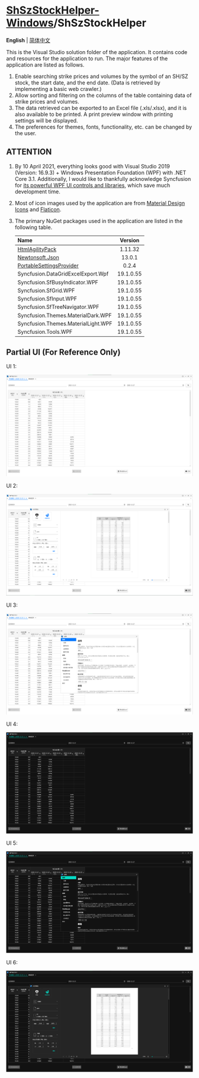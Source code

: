 # [ShSzStockHelper-Windows](../../..)/ShSzStockHelper

**English** | [简体中文](./README-zhCN.md)

This is the Visual Studio solution folder of the application. It contains code and resources for the application to run. The major features of the application are listed as follows.

1. Enable searching strike prices and volumes by the symbol of an SH/SZ stock, the start date, and the end date. (Data is retrieved by implementing a basic web crawler.)
2. Allow sorting and filtering on the columns of the table containing data of strike prices and volumes.
3. The data retrieved can be exported to an Excel file (.xls/.xlsx), and it is also available to be printed. A print preview window with printing settings will be displayed.
4. The preferences for themes, fonts, functionality, etc. can be changed by the user.

## ATTENTION

1. By 10 April 2021, everything looks good with Visual Studio 2019 (Version: 16.9.3) + Windows Presentation Foundation (WPF) with .NET Core 3.1. Additionally, I would like to thankfully acknowledge Syncfusion for [its powerful WPF UI controls and libraries](https://www.syncfusion.com/wpf-ui-controls), which save much development time.
2. Most of icon images used by the application are from [Material Design Icons](https://material.io/resources/icons/?style=baseline) and [Flaticon](https://www.flaticon.com/).
3. The primary NuGet packages used in the application are listed in the following table.

    | Name | Version |
    | :-- | :--: |
    | [HtmlAgilityPack](https://html-agility-pack.net/) | 1.11.32 |
    | [Newtonsoft.Json](https://www.newtonsoft.com/json) | 13.0.1 |
    | [PortableSettingsProvider](https://github.com/Bluegrams/SettingsProviders) | 0.2.4 |
    | Syncfusion.DataGridExcelExport.Wpf | 19.1.0.55 |
    | Syncfusion.SfBusyIndicator.WPF | 19.1.0.55 |
    | Syncfusion.SfGrid.WPF | 19.1.0.55 |
    | Syncfusion.SfInput.WPF | 19.1.0.55 |
    | Syncfusion.SfTreeNavigator.WPF | 19.1.0.55 |
    | Syncfusion.Themes.MaterialDark.WPF | 19.1.0.55 |
    | Syncfusion.Themes.MaterialLight.WPF | 19.1.0.55 |
    | Syncfusion.Tools.WPF | 19.1.0.55 |

## Partial UI (For Reference Only)

UI 1:

![UI1.png](./Images_README/UI1.png)

UI 2:

![UI2.png](./Images_README/UI2.png)

UI 3:

![UI3.png](./Images_README/UI3.png)

UI 4:

![UI4.png](./Images_README/UI4.png)

UI 5:

![UI5.png](./Images_README/UI5.png)

UI 6:

![UI6.png](./Images_README/UI6.png)
